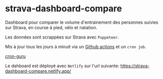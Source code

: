 # strava-dashboard-compare

Dashboard pour comparer le volume d'entrainement des personnes suivies sur Strava, en course à pied, vélo et natation.

Les données sont scrappées sur Strava avec `Puppeteer`.

Mis à jour tous les jours à minuit via un [Github actions](https://github.com/benoitgrasset/strava-dashboard-compare/actions/workflows/update-dashboard.yml) et un `cron job`.

[cron-guru](https://crontab.guru/#*_*_*_*_*)

Le dahboard est déployé avec `Netlify` sur l'url suivante: https://strava-dashboard-compare.netlify.app/
